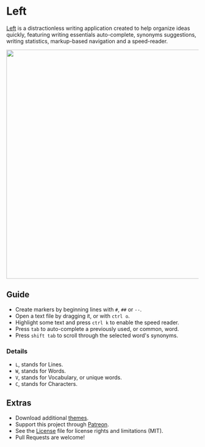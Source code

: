 # Left

[Left](http://wiki.xxiivv.com/Left) is a distractionless writing application created to help organize ideas quickly, featuring writing essentials auto-complete, synonyms suggestions, writing statistics, markup-based navigation and a speed-reader.

<img src='https://raw.githubusercontent.com/hundredrabbits/Left/master/PREVIEW.jpg' width="600"/>

## Guide

- Create markers by beginning lines with `#`, `##` or `--`.
- Open a text file by dragging it, or with `ctrl o`.
- Highlight some text and press `ctrl k` to enable the speed reader.
- Press `tab` to auto-complete a previously used, or common, word.
- Press `shift tab` to scroll through the selected word's synonyms.

### Details

- `L`, stands for Lines.
- `W`, stands for Words.
- `V`, stands for Vocabulary, or unique words.
- `C`, stands for Characters.

## Extras

- Download additional [themes](https://github.com/hundredrabbits/Themes).
- Support this project through [Patreon](https://patreon.com/100).
- See the [License](LICENSE.md) file for license rights and limitations (MIT).
- Pull Requests are welcome!
